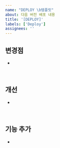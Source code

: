 ```yaml
---
name: "DEPLOY \b템플릿"
about: 다음 버전 배포 내용
title: '[DEPLOY]'
labels: ['Deploy']
assignees: ''
---
```


## 변경점

-

<br>

## 개선

- 

<br />

## 기능 추가

-

<br />
